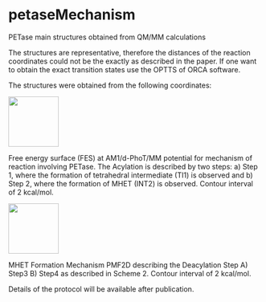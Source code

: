 # petaseMechanism
PETase main structures obtained from QM/MM calculations

The structures are representative, therefore the distances of the reaction coordinates could not be the exactly as described in the paper. If one want to obtain the exact transition states use the OPTTS of ORCA software.

The structures were obtained from the following coordinates:

<img src="https://github.com/albertomds/petaseMechanism/assets/37826818/7a53b854-ce56-4efa-889a-cb2d621d856a" width="100">

Free energy surface (FES) at AM1/d-PhoT/MM potential for mechanism of reaction involving PETase. The Acylation is described by two steps: a) Step 1, where the formation of tetrahedral intermediate (TI1) is observed and b) Step 2, where the formation of MHET (INT2) is observed. Contour interval of 2 kcal/mol.

<img src="https://github.com/albertomds/petaseMechanism/assets/37826818/9ec0f1bb-ac88-416a-b600-fc12ba303b43" width="100">

MHET Formation Mechanism PMF2D describing the Deacylation Step A) Step3 B) Step4 as described in Scheme 2. Contour interval of 2 kcal/mol.

Details of the protocol will be available after publication.
